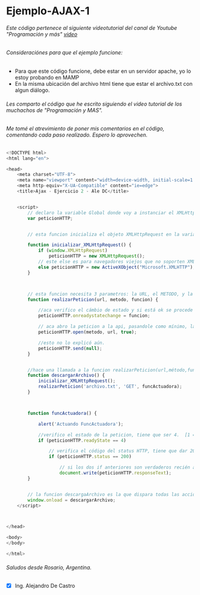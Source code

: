 # Ejemplo-AJAX-1
###### Este código pertenece al siguiente videotutorial del canal de Youtube "Programación y más" [video](https://www.youtube.com/watch?v=Qk2cqRtWkDo&t=76s)

###### Consideraciónes para que el ejemplo funcione:

* Para que este código funcione, debe estar en un servidor apache, yo lo estoy probando en MAMP
* En la misma ubicación del archivo html tiene que estar el archivo.txt con algun diálogo.


###### Les comparto el código que he escrito siguiendo el video tutorial de los muchachos de "Programación y MAS".
###### Me tomé el atrevimiento de poner mis comentarios en el código, comentando cada paso realizado. Espero lo aprovechen.




```javascript
<!DOCTYPE html>
<html lang="en">

<head>
    <meta charset="UTF-8">
    <meta name="viewport" content="width=device-width, initial-scale=1.0">
    <meta http-equiv="X-UA-Compatible" content="ie=edge">
    <title>Ajax - Ejercicio 2 - Ale DC</title>


    <script>
        // declaro la variable Global donde voy a instanciar el XMLHttpPequest.
        var peticionHTTP;


        // esta funcion inicializa el objeto XMLHttpRequest en la variable llamada "PeticionHTTP", declarada globalmente antes de esta función.

        function inicializar_XMLHttpRequest() {
            if (window.XMLHttpRequest)
                peticionHTTP = new XMLHttpRequest();
            // este else es para navegadores viejos que no soporten XMLHttpRequest, en ese caso se usará ActiveXObject.    
            else peticionHTTP = new ActiveXObject("Microsoft.XMLHTTP");
        }



        // esta funcion necesita 3 parametros: la URL, el METODO, y la Funcion de Respuesta
        function realizarPeticion(url, metodo, funcion) {

            //aca verifico el cámbio de estado y si está ok se procede con alguna funcion.
            peticionHTTP.onreadystatechange = funcion;

            // aca abro la peticion a la api, pasandole como mínimo, la URL y el Método HTTP, que siempre va a ser true de "Asyhnchronous".
            peticionHTTP.open(metodo, url, true);

            //esto no lo explicó aún.
            peticionHTTP.send(null);
        }


        //hace una llamada a la funcion realizarPeticion(url,método,funcion)
        function descargarArchivo() {
            inicializar_XMLHttpRequest();
            realizarPeticion('archivo.txt', 'GET', funcActuadora);
        }



        function funcActuadora() {

            alert('Actuando FuncActuadora');

            //verifico el estado de la peticion, tiene que ser 4.  [1 = CargaNdo] , [2 = Cargado!] , [3 = Interactivo] , [4 = Copmpleto]
            if (peticionHTTP.readyState == 4)

                // verifica el código del status HTTP, tiene que dar 200. [200 = OK] , [300 = Redirección] , [400 = Not Found] , [500 = Error Servidor]
                if (peticionHTTP.status == 200)

                    // si los dos if anteriores son verdaderos recién ahora ejecuta la sentencia de abajo.
                    document.write(peticionHTTP.responseText);
        }


        // la funcion descargaArchivo es la que dispara todas las acciones, se ejecuta cuando la página terminó de cargar, usando windows.onload.
        window.onload = descargarArchivo;
    </script>



</head>

<body>
</body>

</html>
```

###### Saludos desde Rosario, Argentina.

- [x]  Ing. Alejandro De Castro


